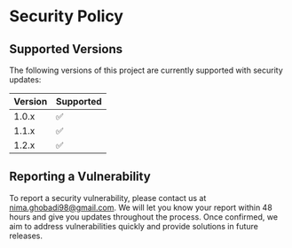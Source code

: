# Security Policy

## Supported Versions

The following versions of this project are currently supported with security updates:

| Version | Supported          |
| ------- | ------------------ |
| 1.0.x   | :white_check_mark: |
| 1.1.x   | :white_check_mark: |
| 1.2.x   | :white_check_mark: |

## Reporting a Vulnerability

To report a security vulnerability, please contact us at nima.ghobadi98@gmail.com. 
We will let you know your report within 48 hours and give you updates throughout the process. 
Once confirmed, we aim to address vulnerabilities quickly and provide solutions in future releases.
